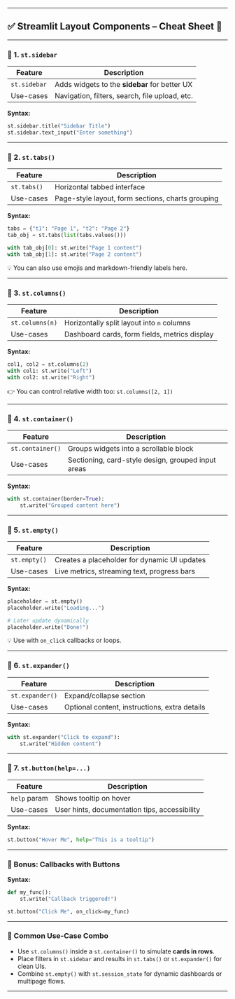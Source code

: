 
---

## ✅ Streamlit Layout Components – Cheat Sheet 🧾

---

### 🔸 1. `st.sidebar`

| Feature      | Description                                    |
| ------------ | ---------------------------------------------- |
| `st.sidebar` | Adds widgets to the **sidebar** for better UX  |
| Use-cases    | Navigation, filters, search, file upload, etc. |

**Syntax:**

```python
st.sidebar.title("Sidebar Title")
st.sidebar.text_input("Enter something")
```

---

### 🔸 2. `st.tabs()`

| Feature     | Description                                       |
| ----------- | ------------------------------------------------- |
| `st.tabs()` | Horizontal tabbed interface                       |
| Use-cases   | Page-style layout, form sections, charts grouping |

**Syntax:**

```python
tabs = {"t1": "Page 1", "t2": "Page 2"}
tab_obj = st.tabs(list(tabs.values()))

with tab_obj[0]: st.write("Page 1 content")
with tab_obj[1]: st.write("Page 2 content")
```

💡 You can also use emojis and markdown-friendly labels here.

---

### 🔸 3. `st.columns()`

| Feature         | Description                                   |
| --------------- | --------------------------------------------- |
| `st.columns(n)` | Horizontally split layout into `n` columns    |
| Use-cases       | Dashboard cards, form fields, metrics display |

**Syntax:**

```python
col1, col2 = st.columns(2)
with col1: st.write("Left")
with col2: st.write("Right")
```

👉 You can control relative width too: `st.columns([2, 1])`

---

### 🔸 4. `st.container()`

| Feature          | Description                                        |
| ---------------- | -------------------------------------------------- |
| `st.container()` | Groups widgets into a scrollable block             |
| Use-cases        | Sectioning, card-style design, grouped input areas |

**Syntax:**

```python
with st.container(border=True):
    st.write("Grouped content here")
```

---

### 🔸 5. `st.empty()`

| Feature      | Description                                  |
| ------------ | -------------------------------------------- |
| `st.empty()` | Creates a placeholder for dynamic UI updates |
| Use-cases    | Live metrics, streaming text, progress bars  |

**Syntax:**

```python
placeholder = st.empty()
placeholder.write("Loading...")

# Later update dynamically
placeholder.write("Done!")
```

💡 Use with `on_click` callbacks or loops.

---

### 🔸 6. `st.expander()`

| Feature         | Description                                   |
| --------------- | --------------------------------------------- |
| `st.expander()` | Expand/collapse section                       |
| Use-cases       | Optional content, instructions, extra details |

**Syntax:**

```python
with st.expander("Click to expand"):
    st.write("Hidden content")
```

---

### 🔸 7. `st.button(help=...)`

| Feature      | Description                                   |
| ------------ | --------------------------------------------- |
| `help` param | Shows tooltip on hover                        |
| Use-cases    | User hints, documentation tips, accessibility |

**Syntax:**

```python
st.button("Hover Me", help="This is a tooltip")
```

---

### 🧠 Bonus: Callbacks with Buttons

**Syntax:**

```python
def my_func():
    st.write("Callback triggered!")

st.button("Click Me", on_click=my_func)
```

---

### 🧩 Common Use-Case Combo

* Use `st.columns()` inside a `st.container()` to simulate **cards in rows**.
* Place filters in `st.sidebar` and results in `st.tabs()` or `st.expander()` for clean UIs.
* Combine `st.empty()` with `st.session_state` for dynamic dashboards or multipage flows.

---
